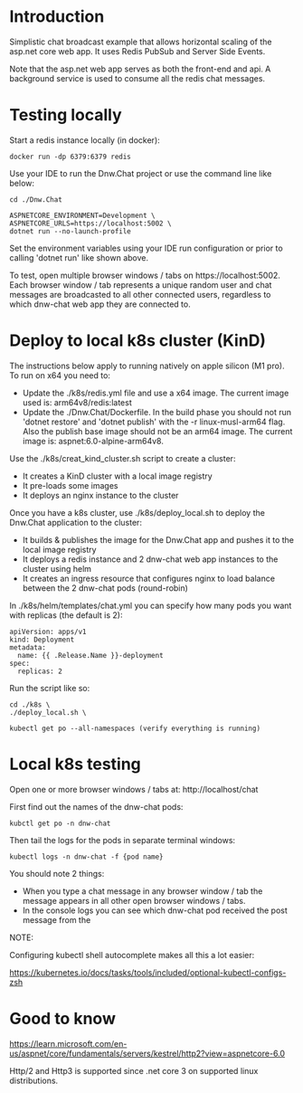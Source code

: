 # Introduction

Simplistic chat broadcast example that allows horizontal scaling of the asp.net core web app. It uses Redis PubSub and Server Side Events. 

Note that the asp.net web app serves as both the front-end and api. A background service is used to consume all the redis chat messages.  

# Testing locally

Start a redis instance locally (in docker):

```
docker run -dp 6379:6379 redis
```

Use your IDE to run the Dnw.Chat project or use the command line like below:

```
cd ./Dnw.Chat

ASPNETCORE_ENVIRONMENT=Development \
ASPNETCORE_URLS=https://localhost:5002 \
dotnet run --no-launch-profile
```

Set the environment variables using your IDE run configuration or prior to calling 'dotnet run' like shown above.

To test, open multiple browser windows / tabs on https://localhost:5002. Each browser window / tab represents a unique random user and chat messages are broadcasted to all other connected users, regardless to which dnw-chat web app they are connected to.  

# Deploy to local k8s cluster (KinD)

The instructions below apply to running natively on apple silicon (M1 pro). To run on x64 you need to:

- Update the ./k8s/redis.yml file and use a x64 image. The current image used is: arm64v8/redis:latest
- Update the ./Dnw.Chat/Dockerfile. In the build phase you should not run 'dotnet restore' and 'dotnet publish' with the -r linux-musl-arm64 flag. Also the publish base image should not be an arm64 image. The current image is: aspnet:6.0-alpine-arm64v8.

Use the ./k8s/creat_kind_cluster.sh script to create a cluster:

- It creates a KinD cluster with a local image registry
- It pre-loads some images
- It deploys an nginx instance to the cluster

Once you have a k8s cluster, use ./k8s/deploy_local.sh to deploy the Dnw.Chat application to the cluster:

- It builds & publishes the image for the Dnw.Chat app and pushes it to the local image registry
- It deploys a redis instance and 2 dnw-chat web app instances to the cluster using helm
- It creates an ingress resource that configures nginx to load balance between the 2 dnw-chat pods (round-robin)

In ./k8s/helm/templates/chat.yml you can specify how many pods you want with replicas (the default is 2):

```
apiVersion: apps/v1
kind: Deployment
metadata:
  name: {{ .Release.Name }}-deployment
spec:
  replicas: 2
```

Run the script like so:

```
cd ./k8s \
./deploy_local.sh \

kubectl get po --all-namespaces (verify everything is running)
```

# Local k8s testing

Open one or more browser windows / tabs at: http://localhost/chat

First find out the names of the dnw-chat pods:

```
kubctl get po -n dnw-chat
```

Then tail the logs for the pods in separate terminal windows:

```
kubectl logs -n dnw-chat -f {pod name}
```

You should note 2 things:

- When you type a chat message in any browser window / tab the message appears in all other open browser windows / tabs.
- In the console logs you can see which dnw-chat pod received the post message from the    

NOTE:

Configuring kubectl shell autocomplete makes all this a lot easier:

https://kubernetes.io/docs/tasks/tools/included/optional-kubectl-configs-zsh

# Good to know

https://learn.microsoft.com/en-us/aspnet/core/fundamentals/servers/kestrel/http2?view=aspnetcore-6.0

Http/2 and Http3 is supported since .net core 3 on supported linux distributions.

